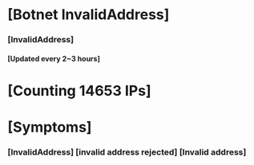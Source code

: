 # [Botnet InvalidAddress]
### [InvalidAddress]
#### [Updated every 2~3 hours]

# [Counting 14653 IPs]

# [Symptoms] 

###   [InvalidAddress] [invalid address rejected] [Invalid address]
